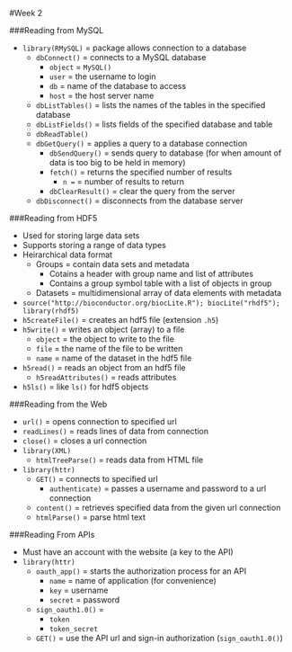 #Week 2

###Reading from MySQL
* `library(RMySQL)` = package allows connection to a database
  * `dbConnect()` = connects to a MySQL database
    * `object` = `MySQL()`
    * `user` = the username to login
    * `db` = name of the database to access
    * `host` = the host server name
  * `dbListTables()` = lists the names of the tables in the specified database  
  * `dbListFields()` = lists fields of the specified database and table
  * `dbReadTable()`
  * `dbGetQuery()` = applies a query to a database connection
    * `dbSendQuery()` = sends query to database (for when amount of data is too big to be held in memory)
    * `fetch()` = returns the specified number of results
      * `n =` = number of results to return
    * `dbClearResult()` = clear the query from the server
  * `dbDisconnect()` = disconnects from the database server

###Reading from HDF5
* Used for storing large data sets
* Supports storing a range of data types
* Heirarchical data format
  * Groups = contain data sets and metadata
    * Cotains a header with group name and list of attributes
    * Contains a group symbol table with a list of objects in group
  * Datasets = multidimensional array of data elements with metadata
* `source("http://bioconductor.org/biocLite.R"); biocLite("rhdf5"); library(rhdf5)`
* `h5createFile()` = creates an hdf5 file (extension `.h5`)
* `h5write()` = writes an object (array) to a file
  * `object` = the object to write to the file
  * `file` = the name of the file to be written
  * `name` = name of the dataset in the hdf5 file
* `h5read()` = reads an object from an hdf5 file
  * `h5readAttributes()` = reads attributes
* `h5ls()` = like `ls()` for hdf5 objects

###Reading from the Web
* `url()` = opens connection to specified url
* `readLines()` = reads lines of data from connection
* `close()` = closes a url connection
* `library(XML)`
  * `htmlTreeParse()` = reads data from HTML file
* `library(httr)`
  * `GET()` = connects to specified url
    * `authenticate)` = passes a username and password to a url connection
  * `content()` = retrieves specified data from the given url connection
  * `htmlParse()` = parse html text

###Reading From APIs
* Must have an account with the website (a key to the API)
* `library(httr)`
  * `oauth_app()` = starts the authorization process for an API
    * `name` = name of application (for convenience)
    * `key` = username
    * `secret` = password
  * `sign_oauth1.0()` =
    * `token`
    * `token_secret`
  * `GET()` = use the API url and sign-in authorization (`sign_oauth1.0()`)
